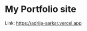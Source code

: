 # My Portfolio site
Link: <a href="https://adrija-sarkar.vercel.app/">https://adrija-sarkar.vercel.app</a>
